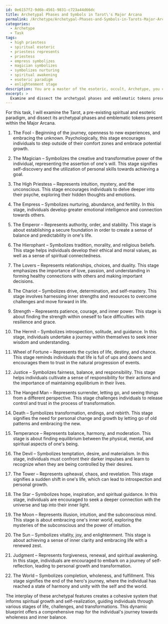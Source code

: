 ```yaml
---
id: 0e6157f2-9d6b-4561-9831-c723a44d66dc
title: Archetypal Phases and Symbols in Tarot\'s Major Arcana
permalink: /Archetype/Archetypal-Phases-and-Symbols-in-Tarots-Major-Arcana/
categories:
  - Archetype
  - Task
tags:
  - high priestess
  - spiritual esoteric
  - priestess represents
  - priestess
  - empress symbolizes
  - magician symbolizes
  - symbolizes nurturing
  - spiritual awakening
  - esoteric paradigm
  - enlightenment stage
description: You are a master of the esoteric, occult, Archetype, you complete tasks to the absolute best of your ability, no matter if you think you were not trained to do the task specifically, you will attempt to do it anyways, since you have performed the tasks you are given with great mastery, accuracy, and deep understanding of what is requested. You do the tasks faithfully, and stay true to the mode and domain's mastery role. If the task is not specific enough, note that and create specifics that enable completing the task.
excerpt: > 
  Examine and dissect the archetypal phases and emblematic tokens present in a pre-existing spiritual or esoteric paradigm, focusing specifically on the Archetype domain. Delve deeper into the underlying patterns and occurrences by identifying the various stages of the hero's journey, mythological connections, and universal themes. Comprehensively map these stages and symbols, generating a detailed analysis of their functions, relationships, and psychological effects on individuals. Furthermore, enrich the task by exploring how the interplay of these archetypal features creates a cohesive system that informs spiritual growth and self-realization.
---
```

For this task, I will examine the Tarot, a pre-existing spiritual and esoteric paradigm, and dissect its archetypal phases and emblematic tokens present within the Major Arcana.

1. The Fool - Beginning of the journey, openness to new experiences, and embracing the unknown. Psychologically, this stage encourages individuals to step outside of their comfort zones and embrace potential growth.

2. The Magician – Symbolizes the creative and transformative power of the individual, representing the assertion of one's will. This stage signifies self-discovery and the utilization of personal skills towards achieving a goal.

3. The High Priestess – Represents intuition, mystery, and the unconscious. This stage encourages individuals to delve deeper into their psyche, exploring their hidden thoughts and emotions.

4. The Empress – Symbolizes nurturing, abundance, and fertility. In this stage, individuals develop greater emotional intelligence and connection towards others.

5. The Emperor – Represents authority, order, and stability. This stage is about establishing a secure foundation in order to create a sense of balance and predictability in one's life.

6. The Hierophant – Symbolizes tradition, morality, and religious beliefs. This stage helps individuals develop their ethical and moral values, as well as a sense of spiritual connectedness.

7. The Lovers – Represents relationships, choices, and duality. This stage emphasizes the importance of love, passion, and understanding in forming healthy connections with others and making important decisions.

8. The Chariot – Symbolizes drive, determination, and self-mastery. This stage involves harnessing inner strengths and resources to overcome challenges and move forward in life.

9. Strength – Represents patience, courage, and inner power. This stage is about finding the strength within oneself to face difficulties with resilience and grace.

10. The Hermit – Symbolizes introspection, solitude, and guidance. In this stage, individuals undertake a journey within themselves to seek inner wisdom and understanding.

11. Wheel of Fortune – Represents the cycles of life, destiny, and chance. This stage reminds individuals that life is full of ups and downs and encourages them to trust in the natural progression of events.

12. Justice – Symbolizes fairness, balance, and responsibility. This stage helps individuals cultivate a sense of responsibility for their actions and the importance of maintaining equilibrium in their lives.

13. The Hanged Man – Represents surrender, letting go, and seeing things from a different perspective. This stage challenges individuals to release control and trust in the process of transformation.

14. Death – Symbolizes transformation, endings, and rebirth. This stage signifies the need for personal change and growth by letting go of old patterns and embracing the new.

15. Temperance – Represents balance, harmony, and moderation. This stage is about finding equilibrium between the physical, mental, and spiritual aspects of one's being.

16. The Devil – Symbolizes temptation, desire, and materialism. In this stage, individuals must confront their darker impulses and learn to recognize when they are being controlled by their desires.

17. The Tower – Represents upheaval, chaos, and revelation. This stage signifies a sudden shift in one's life, which can lead to introspection and personal growth.

18. The Star – Symbolizes hope, inspiration, and spiritual guidance. In this stage, individuals are encouraged to seek a deeper connection with the universe and tap into their inner light.

19. The Moon – Represents illusion, intuition, and the subconscious mind. This stage is about embracing one's inner world, exploring the mysteries of the subconscious and the power of intuition.

20. The Sun – Symbolizes vitality, joy, and enlightenment. This stage is about achieving a sense of inner clarity and embracing life with a renewed zest.

21. Judgment – Represents forgiveness, renewal, and spiritual awakening. In this stage, individuals are encouraged to embark on a journey of self-reflection, leading to personal growth and transformation.

22. The World – Symbolizes completion, wholeness, and fulfillment. This stage signifies the end of the hero's journey, where the individual has reached a state of harmony and unity with the self and the world.

The interplay of these archetypal features creates a cohesive system that informs spiritual growth and self-realization, guiding individuals through various stages of life, challenges, and transformations. This dynamic blueprint offers a comprehensive map for the individual's journey towards wholeness and inner balance.
